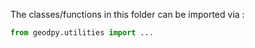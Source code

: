 The classes/functions in this folder can be imported via :
```python
from geodpy.utilities import ...
```
